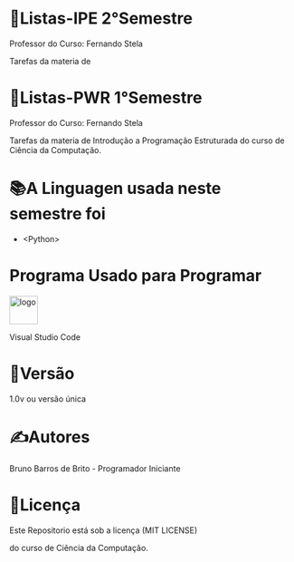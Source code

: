 <!DOCTYPE html>
<html lang="en">
<head>
    <meta charset="UTF-8">
    <meta name="viewport" content="width=device-width, initial-scale=1.0">
</head>
<body>
    <h1>💾Listas-IPE 2°Semestre</h1>
    <p>Professor do Curso: Fernando Stela</p>
    <p>Tarefas da materia de <!DOCTYPE html>
<html lang="en">
<head>
    <meta charset="UTF-8">
    <meta name="viewport" content="width=device-width, initial-scale=1.0">
</head>
<body>
    <h1>💾Listas-PWR 1°Semestre</h1>
    <p>Professor do Curso: Fernando Stela</p>
    <p>Tarefas da materia de Introdução a Programação Estruturada do curso de Ciência da Computação.</p>
    <h1>📚A Linguagen usada neste semestre foi</h1>
    <ul>
        <li>&lt;Python&gt;</li>
    </ul>
    <h1>Programa Usado para Programar</h1>
    <img src="https://code.visualstudio.com/assets/apple-touch-icon.png" alt="logo" width="50" height="50"><p>Visual Studio Code</p>   
    <h1>📍Versão</h1>
    <p>1.0v ou versão única</p>
    <h1>✍️Autores</h1>
    <p>Bruno Barros de Brito - Programador Iniciante</p>
    <h1>📝Licença</h1>
    <p>Este Repositorio está sob a licença (MIT LICENSE)</p>
</body>
</html> do curso de Ciência da Computação.</p>
